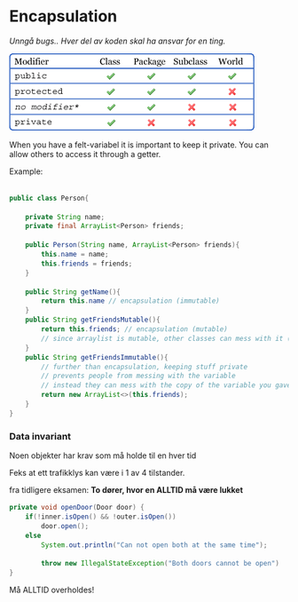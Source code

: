 # Encapsulation

*Unngå bugs.. Hver del av koden skal ha ansvar for en ting.*

![alt text](/imgs/modifiers.png)

When you have a felt-variabel it is important to keep it private.
You can allow others to access it through a getter.

Example:

```java

public class Person{

    private String name;
    private final ArrayList<Person> friends;

    public Person(String name, ArrayList<Person> friends){
        this.name = name;
        this.friends = friends;
    }

    public String getName(){
        return this.name // encapsulation (immutable)
    }
    public String getFriendsMutable(){ 
        return this.friends; // encapsulation (mutable)
        // since arraylist is mutable, other classes can mess with it (even if final)
    }
    public String getFriendsImmutable(){ 
        // further than encapsulation, keeping stuff private
        // prevents people from messing with the variable
        // instead they can mess with the copy of the variable you gave >:)
        return new ArrayList<>(this.friends); 
    }
}
```
### Data invariant
Noen objekter har krav som må holde til en
hver tid

Feks at ett trafikklys kan være i 1 av 4 tilstander.

fra tidligere eksamen: **To dører, hvor en ALLTID må være lukket**
```java
private void openDoor(Door door) {
    if(!inner.isOpen() && !outer.isOpen())
        door.open();
    else
        System.out.println("Can not open both at the same time");
        
        throw new IllegalStateException("Both doors cannot be open")
}
```
Må ALLTID overholdes!
